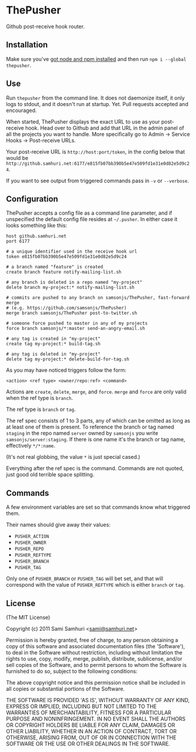# ThePusher

Github post-receive hook router.

## Installation

Make sure you've [got node and npm installed](http://nodejs.org/download/) and then
run `npm i --global thepusher`.

## Use

Run `thepusher` from the command line. It does not daemonize itself, it only logs to
stdout, and it doesn't run at startup. Yet. Pull requests accepted and encouraged.

When started, ThePusher displays the exact URL to use as your post-receive hook.
Head over to Github and add that URL in the admin panel of all the projects you want to handle.
More specifically go to Admin -> Service Hooks -> Post-receive URLs.

Your post-receive URL is `http://host:port/token`, in the config below that would be `http://github.samhuri.net:6177/e815fb07bb390b5e47e509fd1e31e0d82e5d9c24`.

If you want to see output from triggered commands pass in `-v` or `--verbose`.

## Configuration

ThePusher accepts a config file as a command line parameter, and if unspecified the default
config file resides at `~/.pusher`. In either case it looks something like this:

    host github.samhuri.net
    port 6177

    # a unique identifier used in the receive hook url
    token e815fb07bb390b5e47e509fd1e31e0d82e5d9c24

    # a branch named "feature" is created
    create branch feature notify-mailing-list.sh

    # any branch is deleted in a repo named "my-project"
    delete branch my-project:* notify-mailing-list.sh

    # commits are pushed to any branch on samsonjs/ThePusher, fast-forward merge
    # (e.g. https://github.com/samsonjs/ThePusher)
    merge branch samsonjs/ThePusher post-to-twitter.sh

    # someone force pushed to master in any of my projects
    force branch samsonjs/*:master send-an-angry-email.sh

    # any tag is created in "my-project"
    create tag my-project:* build-tag.sh

    # any tag is deleted in "my-project"
    delete tag my-project:* delete-build-for-tag.sh

As you may have noticed triggers follow the form:

    <action> <ref type> <owner/repo:ref> <command>
  
Actions are `create`, `delete`, `merge`, and `force`. `merge` and `force` are only
valid when the ref type is `branch`.

The ref type is `branch` or `tag`.

The ref spec consists of 1 to 3 parts, any of which can be omitted as long as at least
one of them is present. To reference the branch or tag named `staging` in the repo
named `server` owned by `samsonjs` you write `samsonjs/server:staging`. If there is one
name it's the branch or tag name, effectively `*/*:name`.

(It's not real globbing, the value `*` is just special cased.)

Everything after the ref spec is the command. Commands are not quoted, just good old
terrible space splitting.

## Commands

A few environment variables are set so that commands know what triggered them.

Their names should give away their values:

 * `PUSHER_ACTION`
 * `PUSHER_OWNER`
 * `PUSHER_REPO`
 * `PUSHER_REFTYPE`
 * `PUSHER_BRANCH`
 * `PUSHER_TAG`

Only one of `PUSHER_BRANCH` or `PUSHER_TAG` will bet set, and that will correspond
with the value of `PUSHER_REFTYPE` which is either `branch` or `tag`.

## License 

(The MIT License)

Copyright (c) 2011 Sami Samhuri &lt;sami@samhuri.net&gt;

Permission is hereby granted, free of charge, to any person obtaining
a copy of this software and associated documentation files (the
'Software'), to deal in the Software without restriction, including
without limitation the rights to use, copy, modify, merge, publish,
distribute, sublicense, and/or sell copies of the Software, and to
permit persons to whom the Software is furnished to do so, subject to
the following conditions:

The above copyright notice and this permission notice shall be
included in all copies or substantial portions of the Software.

THE SOFTWARE IS PROVIDED 'AS IS', WITHOUT WARRANTY OF ANY KIND,
EXPRESS OR IMPLIED, INCLUDING BUT NOT LIMITED TO THE WARRANTIES OF
MERCHANTABILITY, FITNESS FOR A PARTICULAR PURPOSE AND NONINFRINGEMENT.
IN NO EVENT SHALL THE AUTHORS OR COPYRIGHT HOLDERS BE LIABLE FOR ANY
CLAIM, DAMAGES OR OTHER LIABILITY, WHETHER IN AN ACTION OF CONTRACT,
TORT OR OTHERWISE, ARISING FROM, OUT OF OR IN CONNECTION WITH THE
SOFTWARE OR THE USE OR OTHER DEALINGS IN THE SOFTWARE.
